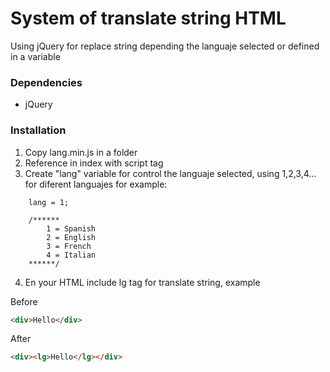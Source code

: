 # System of translate string HTML

Using jQuery for replace string depending the languaje selected or defined in a variable

### Dependencies

- jQuery

### Installation


1. Copy lang.min.js in a folder
2. Reference in index with script tag
3. Create "lang" variable for control the languaje selected, using 1,2,3,4... for diferent languajes for example:
```	
	lang = 1;

	/******
		1 = Spanish
		2 = English
		3 = French
		4 = Italian
	******/
```
4. En your HTML include lg tag for translate string, example

Before
```HTML
<div>Hello</div>
```
After
```HTML
<div><lg>Hello</lg></div>
```